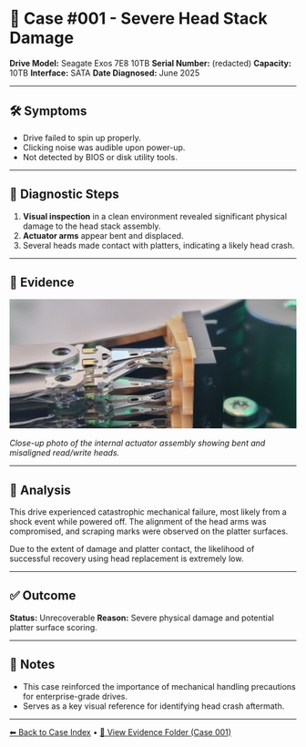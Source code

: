 # 🧾 Case #001 - Severe Head Stack Damage

**Drive Model:** Seagate Exos 7E8 10TB
**Serial Number:** (redacted)
**Capacity:** 10TB
**Interface:** SATA
**Date Diagnosed:** June 2025

---

## 🛠️ Symptoms

* Drive failed to spin up properly.
* Clicking noise was audible upon power-up.
* Not detected by BIOS or disk utility tools.

---

## 🔬 Diagnostic Steps

1. **Visual inspection** in a clean environment revealed significant physical damage to the head stack assembly.
2. **Actuator arms** appear bent and displaced.
3. Several heads made contact with platters, indicating a likely head crash.

---

## 📸 Evidence

![Head Stack Damage](../evidences/case_001/case_001_headstack.jpg)

*Close-up photo of the internal actuator assembly showing bent and misaligned read/write heads.*

---

## 🧪 Analysis

This drive experienced catastrophic mechanical failure, most likely from a shock event while powered off. The alignment of the head arms was compromised, and scraping marks were observed on the platter surfaces.

Due to the extent of damage and platter contact, the likelihood of successful recovery using head replacement is extremely low.

---

## ✅ Outcome

**Status:** Unrecoverable
**Reason:** Severe physical damage and potential platter surface scoring.

---

## 🧠 Notes

* This case reinforced the importance of mechanical handling precautions for enterprise-grade drives.
* Serves as a key visual reference for identifying head crash aftermath.

---

[⬅ Back to Case Index](../README.md) • [📁 View Evidence Folder (Case 001)](../evidences/case_001/)
